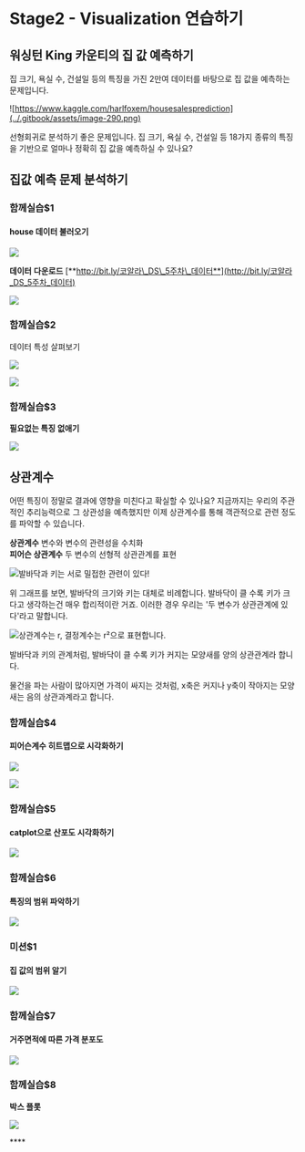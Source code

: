 # Stage2 - Visualization 연습하기

## 워싱턴 King 카운티의 집 값 예측하기

집 크기, 욕실 수, 건설일 등의 특징을 가진 2만여 데이터를 바탕으로 집 값을 예측하는 문제입니다.

![https://www.kaggle.com/harlfoxem/housesalesprediction](../.gitbook/assets/image-290.png)

선형회귀로 분석하기 좋은 문제입니다. 집 크기, 욕실 수, 건설일 등 18가지 종류의 특징을 기반으로 얼마나 정확히 집 값을 예측하실 수 있나요?

## 집값 예측 문제 분석하기

### 함**께**실습$1

#### house 데이터 불러오기

![](../.gitbook/assets/image-67.png)

**데이터** **다운로드** [**http://bit.ly/코알라\_DS\_5주차\_데이터**](http://bit.ly/코알라_DS_5주차_데이터)

![](../.gitbook/assets/image-378.png)

### **함께실습$2**

데이터 특성 살펴보기

![](../.gitbook/assets/image-46.png)

![](../.gitbook/assets/image-41.png)

### **함께실습$3**

**필요없는 특징 없애기**

![](../.gitbook/assets/image-380.png)

## **상관계수**

어떤 특징이 정말로 결과에 영향을 미친다고 확실할 수 있나요? 지금까지는 우리의 주관적인 추리능력으로 그 상관성을 예측했지만 이제 상관계수를 통해 객관적으로 관련 정도를 파악할 수 있습니다.

**상관계수** 변수와 변수의 관련성을 수치화  
**피어슨 상관계수** 두 변수의 선형적 상관관계를 표현

![&#xBC1C;&#xBC14;&#xB2E5;&#xACFC; &#xD0A4;&#xB294; &#xC11C;&#xB85C; &#xBC00;&#xC811;&#xD55C; &#xAD00;&#xB828;&#xC774; &#xC788;&#xB2E4;!](../.gitbook/assets/image-230.png)

위 그래프를 보면, 발바닥의 크기와 키는 대체로 비례합니다. 발바닥이 클 수록 키가 크다고 생각하는건 매우 합리적이란 거죠. 이러한 경우 우리는 '두 변수가 상관관계에 있다'라고 말합니다.

![&#xC0C1;&#xAD00;&#xACC4;&#xC218;&#xB294; r, &#xACB0;&#xC815;&#xACC4;&#xC218;&#xB294; r&#xB2;&#xC73C;&#xB85C; &#xD45C;&#xD604;&#xD569;&#xB2C8;&#xB2E4;.](../.gitbook/assets/image-104.png)

발바닥과 키의 관계처럼, 발바닥이 클 수록 키가 커지는 모양새를 양의 상관관계라 합니다.

물건을 파는 사람이 많아지면 가격이 싸지는 것처럼, x축은 커지나 y축이 작아지는 모양새는 음의 상관과계라고 합니다.

### **함께실습$4**

#### 피어슨계수 히트맵으로 시각화하기

![](../.gitbook/assets/image-37.png)

![](../.gitbook/assets/image-349.png)

### **함께실습$5**

#### catplot으로 산포도 시각화하기

![](../.gitbook/assets/image-232.png)

### **함께실습$6**

#### 특징의 범위 파악하기

![](../.gitbook/assets/image-288.png)

### **미션$1**

#### **집 값의 범위 알기**

![](../.gitbook/assets/image-23.png)

### **함께실습$7**

#### **거주면적에 따른 가격 분포도**

![](../.gitbook/assets/image-59.png)

### **함께실습$8**

**박스 플롯**

![](../.gitbook/assets/image-312.png)

\*\*\*\*

